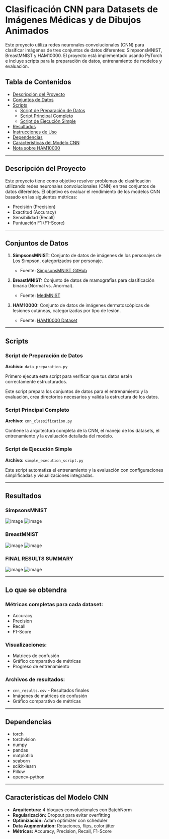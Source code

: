 # Clasificación CNN para Datasets de Imágenes Médicas y de Dibujos Animados

Este proyecto utiliza redes neuronales convolucionales (CNN) para clasificar imágenes de tres conjuntos de datos diferentes: SimpsonsMNIST, BreastMNIST y HAM10000. El proyecto está implementado usando PyTorch e incluye scripts para la preparación de datos, entrenamiento de modelos y evaluación.

## Tabla de Contenidos

- [Descripción del Proyecto](#descripción-del-proyecto)
- [Conjuntos de Datos](#conjuntos-de-datos)
- [Scripts](#scripts)
  - [Script de Preparación de Datos](#script-de-preparación-de-datos)
  - [Script Principal Completo](#script-principal-completo)
  - [Script de Ejecución Simple](#script-de-ejecución-simple)
- [Resultados](#resultados)
- [Instrucciones de Uso](#instrucciones-de-uso)
- [Dependencias](#dependencias)
- [Características del Modelo CNN](#características-del-modelo-cnn)
- [Nota sobre HAM10000](#nota-sobre-ham10000)

---

## Descripción del Proyecto

Este proyecto tiene como objetivo resolver problemas de clasificación utilizando redes neuronales convolucionales (CNN) en tres conjuntos de datos diferentes. El objetivo es evaluar el rendimiento de los modelos CNN basado en las siguientes métricas:

- Precisión (Precision)
- Exactitud (Accuracy)
- Sensibilidad (Recall)
- Puntuación F1 (F1-Score)

---

## Conjuntos de Datos

1. **SimpsonsMNIST:** Conjunto de datos de imágenes de los personajes de Los Simpson, categorizados por personaje.
   - Fuente: [SimpsonsMNIST GitHub](https://github.com/alvarobartt/simpsons-mnist)

2. **BreastMNIST:** Conjunto de datos de mamografías para clasificación binaria (Normal vs. Anormal).
   - Fuente: [MedMNIST](https://medmnist.com/)

3. **HAM10000:** Conjunto de datos de imágenes dermatoscópicas de lesiones cutáneas, categorizadas por tipo de lesión.
   - Fuente: [HAM10000 Dataset](https://dataverse.harvard.edu/dataset.xhtml?persistentId=doi:10.7910/DVN/DBW86T)

---

## Scripts

### Script de Preparación de Datos

**Archivo:** `data_preparation.py`

Primero ejecuta este script para verificar que tus datos estén correctamente estructurados.

Este script prepara los conjuntos de datos para el entrenamiento y la evaluación, crea directorios necesarios y valida la estructura de los datos.

### Script Principal Completo

**Archivo:** `cnn_classification.py`

Contiene la arquitectura completa de la CNN, el manejo de los datasets, el entrenamiento y la evaluación detallada del modelo.

### Script de Ejecución Simple

**Archivo:** `simple_execution_script.py`

Este script automatiza el entrenamiento y la evaluación con configuraciones simplificadas y visualizaciones integradas.

---

## Resultados

### SimpsonsMNIST

![image](https://github.com/user-attachments/assets/503f9f7f-f8cc-4fb6-a97c-2712f282941d)
![image](https://github.com/user-attachments/assets/3ce2c683-3959-4685-abdd-b855d4ba9dd2)


### BreastMNIST

![image](https://github.com/user-attachments/assets/4636587b-de96-4c4d-8677-ec63b933aab9)
![image](https://github.com/user-attachments/assets/49ecea04-0c65-42c5-9318-d828b8d61417)



### FINAL RESULTS SUMMARY
![image](https://github.com/user-attachments/assets/05948aa9-550f-4bf9-9159-4101df532156)
![image](https://github.com/user-attachments/assets/79aaae3c-7dc5-4dcc-b664-d26f22657122)



---

## Lo que se obtendra

### Métricas completas para cada dataset:
- Accuracy
- Precision
- Recall
- F1-Score

### Visualizaciones:
- Matrices de confusión
- Gráfico comparativo de métricas
- Progreso de entrenamiento

### Archivos de resultados:
- `cnn_results.csv` - Resultados finales
- Imágenes de matrices de confusión
- Gráfico comparativo de métricas

---

## Dependencias

- torch
- torchvision
- numpy
- pandas
- matplotlib
- seaborn
- scikit-learn
- Pillow
- opencv-python

---

## Características del Modelo CNN

- **Arquitectura:** 4 bloques convolucionales con BatchNorm
- **Regularización:** Dropout para evitar overfitting
- **Optimización:** Adam optimizer con scheduler
- **Data Augmentation:** Rotaciones, flips, color jitter
- **Métricas:** Accuracy, Precision, Recall, F1-Score

